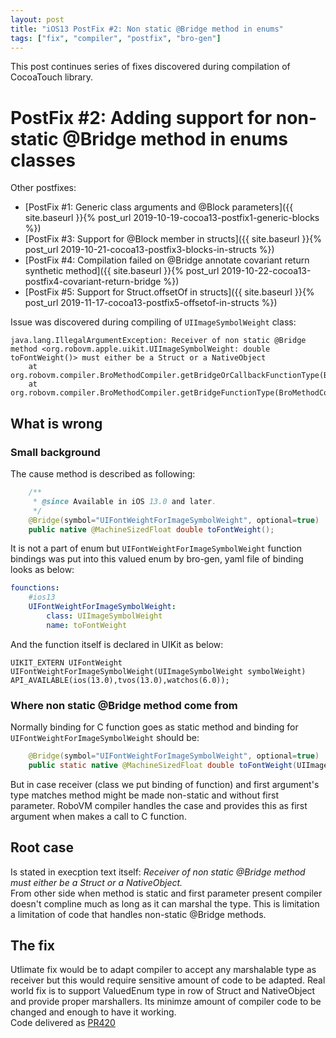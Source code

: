 ```yaml
---
layout: post
title: "iOS13 PostFix #2: Non static @Bridge method in enums"
tags: ["fix", "compiler", "postfix", "bro-gen"]
---
```

This post continues series of fixes discovered during compilation of CocoaTouch library.  
# PostFix #2: Adding support for non-static @Bridge method in enums classes 

Other postfixes:  
* [PostFix #1: Generic class arguments and @Block parameters]({{ site.baseurl }}{% post_url 2019-10-19-cocoa13-postfix1-generic-blocks %})
* [PostFix #3: Support for @Block member in structs]({{ site.baseurl }}{% post_url 2019-10-21-cocoa13-postfix3-blocks-in-structs %})
* [PostFix #4: Compilation failed on @Bridge annotate covariant return synthetic method]({{ site.baseurl }}{% post_url 2019-10-22-cocoa13-postfix4-covariant-return-bridge %})
* [PostFix #5: Support for Struct.offsetOf in structs]({{ site.baseurl }}{% post_url 2019-11-17-cocoa13-postfix5-offsetof-in-structs %})

Issue was discovered during compiling of `UIImageSymbolWeight` class: 
```
java.lang.IllegalArgumentException: Receiver of non static @Bridge method <org.robovm.apple.uikit.UIImageSymbolWeight: double toFontWeight()> must either be a Struct or a NativeObject
	at org.robovm.compiler.BroMethodCompiler.getBridgeOrCallbackFunctionType(BroMethodCompiler.java:554)
	at org.robovm.compiler.BroMethodCompiler.getBridgeFunctionType(BroMethodCompiler.java:526)
```

##  What is wrong 
<!-- more -->
### Small background
The cause method is described as following:  
```java
    /**
     * @since Available in iOS 13.0 and later.
     */
    @Bridge(symbol="UIFontWeightForImageSymbolWeight", optional=true)
    public native @MachineSizedFloat double toFontWeight();
```

It is not a part of enum but `UIFontWeightForImageSymbolWeight` function bindings was put into this valued enum by bro-gen, yaml file of binding looks as below:
```yaml
founctions:
    #ios13
    UIFontWeightForImageSymbolWeight:
        class: UIImageSymbolWeight
        name: toFontWeight
```

And the function itself is declared in UIKit as below: 
```objc
UIKIT_EXTERN UIFontWeight UIFontWeightForImageSymbolWeight(UIImageSymbolWeight symbolWeight) API_AVAILABLE(ios(13.0),tvos(13.0),watchos(6.0));
```

### Where non static @Bridge method come from 
Normally binding for C function goes as static method and binding for `UIFontWeightForImageSymbolWeight` should be:
```java
    @Bridge(symbol="UIFontWeightForImageSymbolWeight", optional=true)
    public static native @MachineSizedFloat double toFontWeight(UIImageSymbolWeight symbolWeight);
```

But in case receiver (class we put binding of function) and first argument's type matches method might be made non-static and without first parameter. RoboVM compiler handles the case and provides this as first argument when makes a call to C function. 

## Root case 
Is stated in execption text itself: *Receiver of non static @Bridge method must either be a Struct or a NativeObject.*  
From other side when method is static and first parameter present compiler doesn't compline much as long as it can marshal the type. This is limitation a limitation of code that handles non-static @Bridge methods.

## The fix
Utlimate fix would be to adapt compiler to accept any marshalable type as receiver but this would require sensitive amount of code to be adapted. Real world fix is to support ValuedEnum type in row of Struct and NativeObject and provide proper marshallers. Its minimze amount of compiler code to be changed and enough to have it working.  
Code delivered as [PR420](https://github.com/MobiVM/robovm/pull/420)
